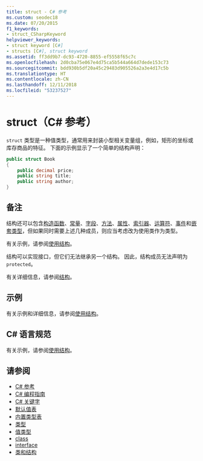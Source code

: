 ```yaml
---
title: struct - C# 参考
ms.custom: seodec18
ms.date: 07/20/2015
f1_keywords:
- struct_CSharpKeyword
helpviewer_keywords:
- struct keyword [C#]
- structs [C#], struct keyword
ms.assetid: ff3dd9b7-dc93-4720-8855-ef5558f65c7c
ms.openlocfilehash: 2d0cba75e067e4d75ca5b544a664d7dede153c73
ms.sourcegitcommit: bdd930b5df20a45c29483d905526a2a3e4d17c5b
ms.translationtype: HT
ms.contentlocale: zh-CN
ms.lasthandoff: 12/11/2018
ms.locfileid: "53237527"
---
```

# <a name="struct-c-reference"></a>struct（C# 参考）

`struct` 类型是一种值类型，通常用来封装小型相关变量组，例如，矩形的坐标或库存商品的特征。 下面的示例显示了一个简单的结构声明：

```csharp
public struct Book
{
    public decimal price;
    public string title;
    public string author;
}
```

## <a name="remarks"></a>备注

结构还可以包含[构造函数](../../programming-guide/classes-and-structs/constructors.md)、[常量](../../programming-guide/classes-and-structs/constants.md)、[字段](../../programming-guide/classes-and-structs/fields.md)、[方法](../../programming-guide/classes-and-structs/methods.md)、[属性](../../programming-guide/classes-and-structs/properties.md)、[索引器](../../programming-guide/indexers/index.md)、[运算符](../../programming-guide/statements-expressions-operators/operators.md)、[事件](../../programming-guide/events/index.md)和[嵌套类型](../../programming-guide/classes-and-structs/nested-types.md)，但如果同时需要上述几种成员，则应当考虑改为使用类作为类型。

有关示例，请参阅[使用结构](../../programming-guide/classes-and-structs/using-structs.md)。

结构可以实现接口，但它们无法继承另一个结构。 因此，结构成员无法声明为 `protected`。

有关详细信息，请参阅[结构](../../programming-guide/classes-and-structs/structs.md)。

## <a name="examples"></a>示例

有关示例和详细信息，请参阅[使用结构](../../programming-guide/classes-and-structs/using-structs.md)。

## <a name="c-language-specification"></a>C# 语言规范

有关示例，请参阅[使用结构](../../programming-guide/classes-and-structs/using-structs.md)。

## <a name="see-also"></a>请参阅

- [C# 参考](../index.md)
- [C# 编程指南](../../programming-guide/index.md)
- [C# 关键字](index.md)
- [默认值表](default-values-table.md)
- [内置类型表](built-in-types-table.md)
- [类型](types.md)
- [值类型](value-types.md)
- [class](class.md)
- [interface](interface.md)
- [类和结构](../../programming-guide/classes-and-structs/index.md)